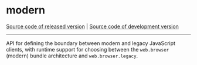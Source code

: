 # modern
[Source code of released version](https://github.com/meteor/meteor/tree/master/packages/modern) | [Source code of development version](https://github.com/meteor/meteor/tree/devel/packages/modern)
***

API for defining the boundary between modern and legacy JavaScript
clients, with runtime support for choosing between the `web.browser`
(modern) bundle architecture and `web.browser.legacy`.
